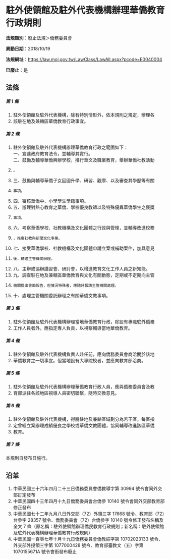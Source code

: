 # 駐外使領館及駐外代表機構辦理華僑教育行政規則

**法規類別**：廢止法規＞僑務委員會

**異動日期**：2018/10/19  

**法規網址**：https://law.moj.gov.tw/LawClass/LawAll.aspx?pcode=E0040004

**已廢止**：是



## 法條
##### 第 1 條
1. 駐外使領館及駐外代表機構，除有特別情形外，依本規則之規定，辦理各
1. 該駐在地及兼轄區華僑教育行政事宜。

##### 第 2 條
1. 駐外使領館及駐外代表機構辦理華僑教育行政之範圍如下：  
一、宣達政府教育法令，並輔導其實行。  
二、鼓勵及輔導華僑興辦學校，推行華文及職業教育，舉辦華僑社教活動
1.     。
1. 三、鼓勵與輔導華僑子女回國升學、研習、觀摩、以及審查其學歷等有關
1.     事項。
1. 四、審核華僑中、小學學生學籍事項。
1. 五、辦理對熱心教育之華僑、學校優良教師以及特殊優異華僑學生之褒獎
1.     事項。
1. 六、考察華僑學校、社教機構及文化團體之行政與管理，並輔導改進校務
1.     ，推廣社教與新聞文化事業。
1. 七、接受華僑學校、社教機構及文化團體申請立案或補助案件，加具意見
1.     後，轉送主管機關辦理。
1. 八、主辦或協辦講習會、研討會，以增進教育文化工作人員之新知能。
1. 九、調查駐在地及兼轄區華僑教育與文化有關動態，定期或不定期向主管
1.     機關提出書面報告，但情況特殊者，應隨時報請主管機關處理。
1. 十、處理主管機關委託辦理之有關華僑文教事項。

##### 第 3 條
1. 駐外使領館及駐外代表機構辦理當地華僑教育行政，除設有專職駐外僑務
1. 工作人員者外，應指定專人負責，以視察輔導當地華僑教育。

##### 第 4 條
1. 駐外使領館及駐外代表機構負責人赴任前，應向僑務委員會商洽關於該地
1. 華僑教育之一切事宜。但當地設有大專院校者，並應向教育部洽商。

##### 第 5 條
1. 駐外使領館及駐外代表機構辦理華僑教育行政人員，應與僑務委員會及教
1. 育部派往各該地區視導人員密切聯繫，隨時交換意見。

##### 第 6 條
1. 駐外使領館及駐外代表機構，得將駐地及兼轄區域劃分為若干區，每區指
1. 定曾經立案辦理成績優良之學校或華僑文教團體，協同輔導改進該區華僑
1. 教育。

##### 第 7 條
本規則自發布日施行。

## 沿革
1. 中華民國三十六年四月二十三日僑務委員會僑教導字第 30994  號令會同外交部訂定發布
1. 中華民國四十三年四月十九日僑務委員會台僑參 10140  號令會同外交部教育部修正發布
1. 中華民國七十二年九月八日外交部（72）外領三字 17668  號令、教育部（72）台參字 28357  號令、僑務委員會（72）台僑參字 10140  號令修正發布名稱及全文 7  條（原名稱：駐外使領館辦理僑民教育行政規則；新名稱：駐外使領館及駐外代表機構辦理華僑教育行政規則）
1. 中華民國一百零七年十月十九日僑務委員會僑教綜字第 10702023133  號令、外交部外授領三字第 1077000428 號令、教育部臺教文（五）字第 1070155671A  號令會銜發布廢止
